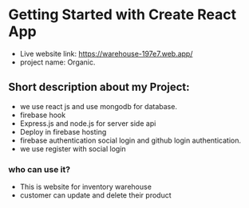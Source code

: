 # Getting Started with Create React App
* Live website link: https://warehouse-197e7.web.app/ 
* project name: Organic. 

## Short description about my Project: 
* we use react js and use mongodb for database. 
* firebase hook 
* Express.js and node.js for server side api 
* Deploy in firebase hosting 
* firebase authentication social login and github login authentication. 
* we use register with social login 

### who can use it? 
* This is website for inventory warehouse 
* customer can update and delete their product 


